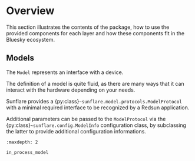# Overview

This section illustrates the contents of the package, how to use the provided components for each layer and how these components fit in the Bluesky ecosystem.

## Models

The `Model` represents an interface with a device.

The definition of a model is quite fluid, as there are many ways that it can interact with the hardware depending on your needs.

Sunflare provides a {py:class}`~sunflare.model.protocols.ModelProtocol` with a minimal required interface to be recognized by a Redsun application.

Additional parameters can be passed to the `ModelProtocol` via the {py:class}`~sunflare.config.ModelInfo` configuration class, by subclassing the latter to provide additional configuration informations.

```{toctree}
:maxdepth: 2

in_process_model
```

[UML]: https://it.wikipedia.org/wiki/Unified_Modeling_Language
